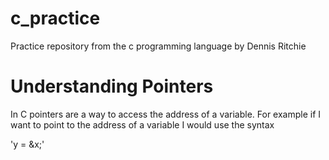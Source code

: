 # c_practice
Practice repository from the c programming language by Dennis Ritchie 

# Understanding Pointers

In C pointers are a way to access the address of a variable. For example if I want to point to the address of a variable I would use the syntax

'y = &x;'
